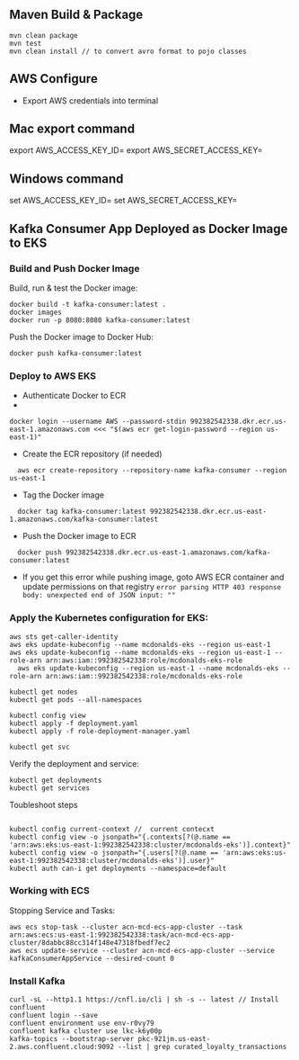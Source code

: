 ## Maven Build & Package

```jsunicoderegexp
mvn clean package
mvn test
mvn clean install // to convert avro format to pojo classes
```

## AWS Configure

- Export AWS credentials into terminal

## Mac export command

export AWS_ACCESS_KEY_ID=<aws key from secrets.txt>
export AWS_SECRET_ACCESS_KEY=<aws secret access key from secrets.txt>

## Windows command

set AWS_ACCESS_KEY_ID=<aws key from secrets.txt>
set AWS_SECRET_ACCESS_KEY=<aws secret access key from secrets.txt>

## Kafka Consumer App Deployed as Docker Image to EKS

### Build and Push Docker Image

Build, run & test the Docker image:

```jsunicoderegexp
docker build -t kafka-consumer:latest .
docker images
docker run -p 8080:8080 kafka-consumer:latest  
```

Push the Docker image to Docker Hub:

```jsunicoderegexp
docker push kafka-consumer:latest
```

### Deploy to AWS EKS

- Authenticate Docker to ECR
- 
```jsunicoderegexp
docker login --username AWS --password-stdin 992382542338.dkr.ecr.us-east-1.amazonaws.com <<< "$(aws ecr get-login-password --region us-east-1)"
```
  
- Create the ECR repository (if needed)
```jsunicoderegexp
  aws ecr create-repository --repository-name kafka-consumer --region us-east-1
```

- Tag the Docker image
```jsunicoderegexp
  docker tag kafka-consumer:latest 992382542338.dkr.ecr.us-east-1.amazonaws.com/kafka-consumer:latest
```
- Push the Docker image to ECR
```jsunicoderegexp
  docker push 992382542338.dkr.ecr.us-east-1.amazonaws.com/kafka-consumer:latest
```
- If you get this error while pushing image, goto AWS ECR container and update permissions on that registry
  ```error parsing HTTP 403 response body: unexpected end of JSON input: ""```

### Apply the Kubernetes configuration for EKS:

```jsunicoderegexp
aws sts get-caller-identity
aws eks update-kubeconfig --name mcdonalds-eks --region us-east-1
aws eks update-kubeconfig --name mcdonalds-eks --region us-east-1 --role-arn arn:aws:iam::992382542338:role/mcdonalds-eks-role
  aws eks update-kubeconfig --region us-east-1 --name mcdonalds-eks --role-arn arn:aws:iam::992382542338:role/mcdonalds-eks-role

kubectl get nodes
kubectl get pods --all-namespaces

kubectl config view
kubectl apply -f deployment.yaml
kubectl apply -f role-deployment-manager.yaml

kubectl get svc 
```

Verify the deployment and service:

```jsunicoderegexp
kubectl get deployments
kubectl get services
```

Toubleshoot steps

```jsunicoderegexp

kubectl config current-context //  current contecxt
kubectl config view -o jsonpath="{.contexts[?(@.name == 'arn:aws:eks:us-east-1:992382542338:cluster/mcdonalds-eks')].context}"
kubectl config view -o jsonpath="{.users[?(@.name == 'arn:aws:eks:us-east-1:992382542338:cluster/mcdonalds-eks')].user}"
kubectl auth can-i get deployments --namespace=default
```
### Working with ECS

Stopping Service and Tasks:

```jsunicoderegexp
aws ecs stop-task --cluster acn-mcd-ecs-app-cluster --task arn:aws:ecs:us-east-1:992382542338:task/acn-mcd-ecs-app-cluster/8dabbc88cc314f148e47318fbedf7ec2
aws ecs update-service --cluster acn-mcd-ecs-app-cluster --service kafkaConsumerAppService --desired-count 0
```

### Install Kafka

```jsunicoderegexp
curl -sL --http1.1 https://cnfl.io/cli | sh -s -- latest // Install confluent
confluent login --save
confluent environment use env-r0vy79
confluent kafka cluster use lkc-k6y00p
kafka-topics --bootstrap-server pkc-921jm.us-east-2.aws.confluent.cloud:9092 --list | grep curated_loyalty_transactions
```


